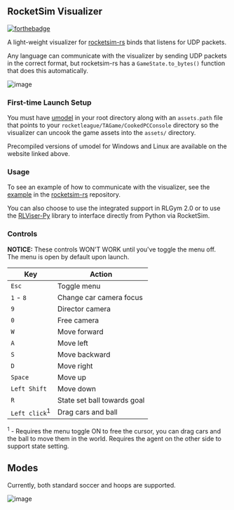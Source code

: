 ## RocketSim Visualizer

[![forthebadge](https://forthebadge.com/images/badges/made-with-rust.svg)](https://forthebadge.com)

A light-weight visualizer for [rocketsim-rs](https://github.com/VirxEC/rocketsim-rs) binds that listens for UDP packets.

Any language can communicate with the visualizer by sending UDP packets in the correct format, but rocketsim-rs has a `GameState.to_bytes()` function that does this automatically.

![image](https://github.com/VirxEC/rlviser/assets/35614515/a13175ed-ae3c-47b7-87e9-5bd67014648c)

### First-time Launch Setup

You must have [umodel](https://www.gildor.org/en/projects/umodel) in your root directory along with an `assets.path` file that points to your `rocketleague/TAGame/CookedPCConsole` directory so the visualizer can uncook the game assets into the `assets/` directory.

Precompiled versions of umodel for Windows and Linux are available on the website linked above.

### Usage

To see an example of how to communicate with the visualizer, see the [example](https://github.com/VirxEC/rocketsim-rs/blob/master/examples/rlviser_socket.rs) in the [rocketsim-rs](https://github.com/VirxEC/rocketsim-rs) repository.

You can also choose to use the integrated support in RLGym 2.0 or to use the [RLViser-Py](https://pypi.org/project/rlviser-py/) library to interface directly from Python via RocketSim.

### Controls

**NOTICE:** These controls WON'T WORK until you've toggle the menu off. The menu is open by default upon launch.

| Key | Action |
| --- | --- |
| `Esc` | Toggle menu |
| `1` - `8` | Change car camera focus |
| `9` | Director camera |
| `0` | Free camera |
| `W` | Move forward |
| `A` | Move left |
| `S` | Move backward |
| `D` | Move right |
| `Space` | Move up |
| `Left Shift` | Move down |
| `R` | State set ball towards goal |
| `Left click`<sup>1</sup> | Drag cars and ball |

 <sup>1</sup> - Requires the menu toggle ON to free the cursor, you can drag cars and the ball to move them in the world. Requires the agent on the other side to support state setting.

## Modes

Currently, both standard soccer and hoops are supported.

![image](https://github.com/VirxEC/rlviser/assets/35614515/6543f8d8-8cfd-430c-8009-1435e649d9cb)

